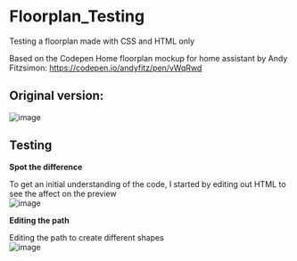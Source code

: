# Floorplan_Testing
Testing a floorplan made with CSS and HTML only

Based on the Codepen Home floorplan mockup for home assistant by Andy Fitzsimon: https://codepen.io/andyfitz/pen/vWqRwd

## Original version: ##
![image](https://github.com/user-attachments/assets/da375c09-e9d1-4ba1-8537-ebd454d06be1)

## Testing ##

**Spot the difference**

To get an initial understanding of the code, I started by editing out HTML to see the affect on the preview
<br>
![image](https://github.com/user-attachments/assets/03103fb9-b41c-4280-99d9-f92ba9e8a64b)
<br>

**Editing the path**

Editing the path to create different shapes
<br>
![image](https://github.com/user-attachments/assets/e505b026-9dea-425d-b3c7-9e7d229e100a)
